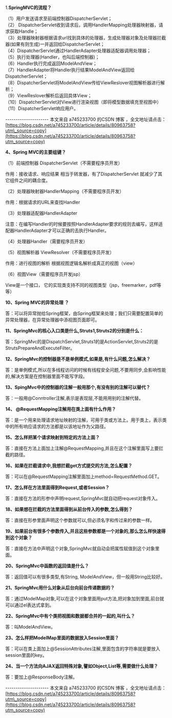 1.**SpringMVC的流程？**

（1）用户发送请求至前端控制器DispatcherServlet；  
（2） DispatcherServlet收到请求后，调用HandlerMapping处理器映射器，请求获取Handle；  
（3）处理器映射器根据请求url找到具体的处理器，生成处理器对象及处理器拦截器\(如果有则生成\)一并返回给DispatcherServlet；  
（4）DispatcherServlet通过HandlerAdapter处理器适配器调用处理器；  
（5）执行处理器\(Handler，也叫后端控制器\)；  
（6）Handler执行完成返回ModelAndView；  
（7）HandlerAdapter将Handler执行结果ModelAndView返回给DispatcherServlet；  
（8）DispatcherServlet将ModelAndView传给ViewReslover视图解析器进行解析；  
（9）ViewReslover解析后返回具体View；  
（10）DispatcherServlet对View进行渲染视图（即将模型数据填充至视图中）  
（11）DispatcherServlet响应用户。

--------------------- 本文来自 a745233700 的CSDN 博客 ，全文地址请点击：[https://blog.csdn.net/a745233700/article/details/80963758?utm\_source=copy](https://blog.csdn.net/a745233700/article/details/80963758?utm_source=copy)

**4、Spring MVC的主要组键？**

（1）前端控制器 DispatcherServlet（不需要程序员开发）

作用：接收请求、响应结果 相当于转发器，有了DispatcherServlet 就减少了其它组件之间的耦合度。

（2）处理器映射器HandlerMapping（不需要程序员开发）

作用：根据请求的URL来查找Handler

（3）处理器适配器HandlerAdapter

注意：在编写Handler的时候要按照HandlerAdapter要求的规则去编写，这样适配器HandlerAdapter才可以正确的去执行Handler。

（4）处理器Handler（需要程序员开发）

（5）视图解析器 ViewResolver（不需要程序员开发）

作用：进行视图的解析 根据视图逻辑名解析成真正的视图（view）

（6）视图View（需要程序员开发jsp）

View是一个接口， 它的实现类支持不同的视图类型（jsp，freemarker，pdf等等）

**10、Spring MVC的异常处理 ？**

答：可以将异常抛给Spring框架，由Spring框架来处理；我们只需要配置简单的异常处理器，在异常处理器中添视图页面即可。

**11、SpringMvc的核心入口类是什么,Struts1,Struts2的分别是什么：**

答：SpringMvc的是DispatchServlet,Struts1的是ActionServlet,Struts2的是StrutsPrepareAndExecuteFilter。

**12、SpringMvc的控制器是不是单例模式,如果是,有什么问题,怎么解决？**

答：是单例模式,所以在多线程访问的时候有线程安全问题,不要用同步,会影响性能的,解决方案是在控制器里面不能写字段。

**13、SpingMvc中的控制器的注解一般用那个,有没有别的注解可以替代？**

答：一般用@Conntroller注解,表示是表现层,不能用用别的注解代替。

**14、 @RequestMapping注解用在类上面有什么作用？**

答：是一个用来处理请求地址映射的注解，可用于类或方法上。用于类上，表示类中的所有响应请求的方法都是以该地址作为父路径。

**15、怎么样把某个请求映射到特定的方法上面？**

答：直接在方法上面加上注解@RequestMapping,并且在这个注解里面写上要拦截的路径。

**16、如果在拦截请求中,我想拦截get方式提交的方法,怎么配置？**

答：可以在@RequestMapping注解里面加上method=RequestMethod.GET。

**17、怎么样在方法里面得到Request,或者Session？**

答：直接在方法的形参中声明request,SpringMvc就自动把request对象传入。

**18、如果想在拦截的方法里面得到从前台传入的参数,怎么得到？**

答：直接在形参里面声明这个参数就可以,但必须名字和传过来的参数一样。

**19、如果前台有很多个参数传入,并且这些参数都是一个对象的,那么怎么样快速得到这个对象？**

答：直接在方法中声明这个对象,SpringMvc就自动会把属性赋值到这个对象里面。

**20、SpringMvc中函数的返回值是什么？**

答：返回值可以有很多类型,有String, ModelAndView，但一般用String比较好。

**21、SpringMvc用什么对象从后台向前台传递数据的？**

答：通过ModelMap对象,可以在这个对象里面用put方法,把对象加到里面,前台就可以通过el表达式拿到。

**22、SpringMvc中有个类把视图和数据都合并的一起的,叫什么？**

答：叫ModelAndView。

**23、怎么样把ModelMap里面的数据放入Session里面？**

答：可以在类上面加上@SessionAttributes注解,里面包含的字符串就是要放入session里面的key。

**24、当一个方法向AJAX返回特殊对象,譬如Object,List等,需要做什么处理？**

答：要加上@ResponseBody注解。

--------------------- 本文来自 a745233700 的CSDN 博客 ，全文地址请点击：[https://blog.csdn.net/a745233700/article/details/80963758?utm\_source=copy](https://blog.csdn.net/a745233700/article/details/80963758?utm_source=copy)

